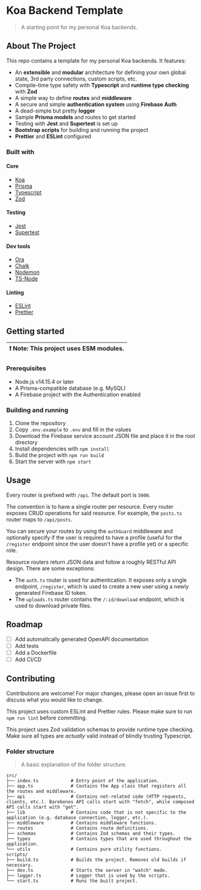 # Koa Backend Template

> A starting point for my personal Koa backends.

## About The Project

This repo contains a template for my personal Koa backends. It features:

- An **extensible** and **modular** architecture for defining your own global
  state, 3rd party connections, custom scripts, etc.
- Compile-time type safety with **Typescript** and **runtime type checking**
  with **Zod**
- A simple way to define **routes** and **middleware**
- A secure and simple **authentication system** using **Firebase Auth**
- A dead-simple but pretty **logger**
- Sample **Prisma models** and routes to get started
- Testing with **Jest** and **Supertest** is set up
- **Bootstrap scripts** for building and running the project
- **Prettier** and **ESLint** configured

### Built with

#### Core

- [Koa](https://koajs.com/)
- [Prisma](https://www.prisma.io/)
- [Typescript](https://www.typescriptlang.org/)
- [Zod](https://zod.dev/)

#### Testing

- [Jest](https://jestjs.io/)
- [Supertest](https://github.com/ladjs/supertest)

#### Dev tools

- [Ora](https://github.com/sindresorhus/ora)
- [Chalk](https://github.com/chalk/chalk)
- [Nodemon](https://nodemon.io/)
- [TS-Node](https://github.com/TypeStrong/ts-node)

#### Linting

- [ESLint](https://eslint.org/)
- [Prettier](https://prettier.io/)

## Getting started

| :exclamation: Note: This project uses ESM modules. |
| -------------------------------------------------- |

### Prerequisites

- Node.js v14.15.4 or later
- A Prisma-compatible database (e.g. MySQL)
- A Firebase project with the Authentication enabled

### Building and running

1. Clone the repository
2. Copy `.env.example` to `.env` and fill in the values
3. Download the Firebase service account JSON file and place it in the root
   directory
4. Install dependencies with `npm install`
5. Build the project with `npm run build`
6. Start the server with `npm start`

## Usage

Every router is prefixed with `/api`. The default port is `5000`.

The convention is to have a single router per resource. Every router exposes
CRUD operations for said resource. For example, the `posts.ts` router maps to
`/api/posts`.

You can secure your routes by using the `authGuard` middleware and optionally
specify if the user is required to have a profile (useful for the `/register`
endpoint since the user doesn't have a profile yet) or a specific role.

Resource routers return JSON data and follow a roughly RESTful API design. There
are some exceptions:

- The `auth.ts` router is used for authentication. It exposes only a single
  endpoint, `/register`, which is used to create a new user using a newly
  generated Firebase ID token.
- The `uploads.ts` router contains the `/:id/download` endpoint, which is used
  to download private files.

## Roadmap

- [ ] Add automatically generated OpenAPI documentation
- [ ] Add tests
- [ ] Add a Dockerfile
- [ ] Add CI/CD

## Contributing

Contributions are welcome! For major changes, please open an issue first to
discuss what you would like to change.

This project uses custom ESLint and Prettier rules. Please make sure to run
`npm run lint` before committing.

This project uses Zod validation schemas to provide runtime type checking. Make
sure all types are _actually_ valid instead of blindly trusting Typescript.

### Folder structure

> A basic explanation of the folder structure.

    src/
    ├── index.ts			# Entry point of the application.
    ├── app.ts				# Contains the App class that registers all the routes and middleware.
    ├── api				    # Contains net-related code (HTTP requests, clients, etc.). Barebones API calls start with "fetch", while composed API calls start with "get".
    ├── lib					# Contains code that is not specific to the application (e.g. database connection, logger, etc.).
    ├── middleware 			# Contains middleware functions.
    ├── routes				# Contains route definitions.
    ├── schemas				# Contains Zod schemas and their types.
    ├── types				# Contains types that are used throughout the application.
    └── utils				# Contains pure utility functions.
    scripts/
    ├── build.ts            # Builds the project. Removes old builds if necessary.
    ├── dev.ts              # Starts the server in "watch" mode.
    ├── logger.ts           # Logger that is used by the scripts.
    └── start.ts            # Runs the built project.
